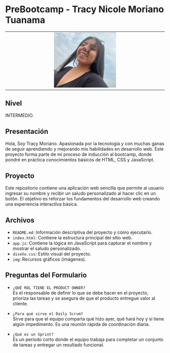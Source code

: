# PreBootcamp - Tracy Nicole Moriano Tuanama
<table align="center">
    <tr>
        <td align="center" style="width: 25%;">
            <img src="img/fototracy.jpeg" style="width: 40%; height: auto;"/>
        </td>
    </tr>
</table>

## Nivel
INTERMEDIO.

## Presentación
Hola, Soy Tracy Moriano.
Apasionada por la tecnología y con muchas ganas de seguir aprendiendo y mejorando mis habilidades en desarrollo web.
Este proyecto forma parte de mi proceso de inducción al bootcamp, donde pondré en práctica conocimientos básicos de HTML, CSS y JavaScript. 

## Proyecto
Este repositorio contiene una aplicación web sencilla que permite al usuario ingresar su nombre y recibir un saludo personalizado al hacer clic en un botón.
El objetivo es reforzar los fundamentos del desarrollo web creando una experiencia interactiva básica.

## Archivos
- `README.md`: Información descriptiva del proyecto y cómo ejecutarlo.
- `index.html`: Contiene la estructura principal del sitio web.
- `app.js`: Contiene la lógica en JavaScript para capturar el nombre y mostrar el saludo personalizado.
- `diseño.css`: Estilo visual del proyecto.
- `img`: Recursos gráficos (imágenes). 

## Preguntas del Formulario
- `¿QUÉ ROL TIENE EL PRODUCT OWNER?` <br> 
Es el responsable de definir lo que se debe hacer en el proyecto, prioriza las tareas y se asegura de que el producto entregue valor al cliente.

- `¿Para qué sirve el Daily Scrum?` <br>
Sirve para que el equipo comparta qué hizo ayer, qué hará hoy y si tiene algún impedimento. Es una reunión rápida de coordinación diaria.

- `¿Qué es un Sprint?` <br>
Es un período corto donde el equipo trabaja para completar un conjunto de tareas y entregar un resultado funcional.